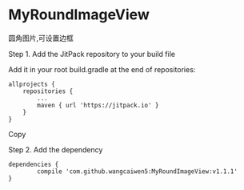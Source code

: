 # MyRoundImageView
圆角图片,可设置边框



Step 1. Add the JitPack repository to your build file

 

Add it in your root build.gradle at the end of repositories:

	allprojects {
		repositories {
			...
			maven { url 'https://jitpack.io' }
		}
	}
Copy

Step 2. Add the dependency

	dependencies {
	        compile 'com.github.wangcaiwen5:MyRoundImageView:v1.1.1'
	}

